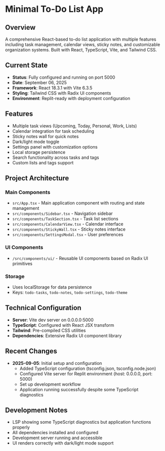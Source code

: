 # Minimal To-Do List App

## Overview
A comprehensive React-based to-do list application with multiple features including task management, calendar views, sticky notes, and customizable organization systems. Built with React, TypeScript, Vite, and Tailwind CSS.

## Current State  
- **Status**: Fully configured and running on port 5000
- **Date**: September 06, 2025 
- **Framework**: React 18.3.1 with Vite 6.3.5
- **Styling**: Tailwind CSS with Radix UI components
- **Environment**: Replit-ready with deployment configuration

## Features
- Multiple task views (Upcoming, Today, Personal, Work, Lists)
- Calendar integration for task scheduling  
- Sticky notes wall for quick notes
- Dark/light mode toggle
- Settings panel with customization options
- Local storage persistence
- Search functionality across tasks and tags
- Custom lists and tags support

## Project Architecture

### Main Components
- `src/App.tsx` - Main application component with routing and state management
- `src/components/Sidebar.tsx` - Navigation sidebar
- `src/components/TaskSection.tsx` - Task list sections
- `src/components/CalendarView.tsx` - Calendar interface 
- `src/components/StickyWall.tsx` - Sticky notes interface
- `src/components/SettingsModal.tsx` - User preferences

### UI Components
- `/src/components/ui/` - Reusable UI components based on Radix UI primitives

### Storage
- Uses localStorage for data persistence
- Keys: `todo-tasks`, `todo-notes`, `todo-settings`, `todo-theme`

## Technical Configuration
- **Server**: Vite dev server on 0.0.0.0:5000
- **TypeScript**: Configured with React JSX transform
- **Tailwind**: Pre-compiled CSS utilities
- **Dependencies**: Extensive Radix UI component library

## Recent Changes
- **2025-09-05**: Initial setup and configuration
  - Added TypeScript configuration (tsconfig.json, tsconfig.node.json)
  - Configured Vite server for Replit environment (host: 0.0.0.0, port: 5000)
  - Set up development workflow
  - Application running successfully despite some TypeScript diagnostics

## Development Notes
- LSP showing some TypeScript diagnostics but application functions properly
- All dependencies installed and configured
- Development server running and accessible
- UI renders correctly with dark/light mode support